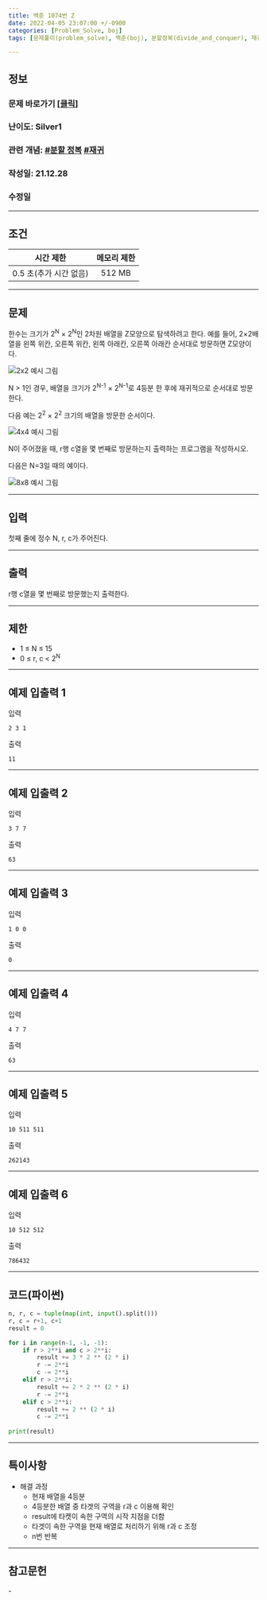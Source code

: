 ```yaml
---
title: 백준 1074번 Z
date: 2022-04-05 23:07:00 +/-0900
categories: [Problem_Solve, boj]
tags: [문제풀이(problem_solve), 백준(boj), 분할정복(divide_and_conquer), 재귀(recursion)]

---
```

## 정보
### 문제 바로가기 [[클릭](https://www.acmicpc.net/problem/1074)]
### 난이도: Silver1
### 관련 개념: [#분할 정복](https://www.acmicpc.net/problemset?sort=ac_desc&algo=24) [#재귀](https://www.acmicpc.net/problemset?sort=ac_desc&algo=62)
### 작성일: 21.12.28
### 수정일

---
## 조건

시간 제한|메모리 제한
:---:|:---:
0.5 초(추가 시간 없음)|512 MB

---
## 문제
한수는 크기가 2<sup>N</sup> × 2<sup>N</sup>인 2차원 배열을 Z모양으로 탐색하려고 한다. 예를 들어, 2×2배열을 왼쪽 위칸, 오른쪽 위칸, 왼쪽 아래칸, 오른쪽 아래칸 순서대로 방문하면 Z모양이다.

![2x2 예시 그림](/assets/img/problem_solve/boj/1074_problem_2x2.png "2x2 예시 그림")

N > 1인 경우, 배열을 크기가 2<sup>N-1</sup> × 2<sup>N-1</sup>로 4등분 한 후에 재귀적으로 순서대로 방문한다.

다음 예는 2<sup>2</sup> × 2<sup>2</sup> 크기의 배열을 방문한 순서이다.

![4x4 예시 그림](/assets/img/problem_solve/boj/1074_problem_4x4.png "4x4 예시 그림")

N이 주어졌을 때, r행 c열을 몇 번째로 방문하는지 출력하는 프로그램을 작성하시오.

다음은 N=3일 때의 예이다.

![8x8 예시 그림](/assets/img/problem_solve/boj/1074_problem_8x8.png "8x8 예시 그림")

---
## 입력
첫째 줄에 정수 N, r, c가 주어진다.

---
## 출력
r행 c열을 몇 번째로 방문했는지 출력한다.

---
## 제한
- 1 ≤ N ≤ 15
- 0 ≤ r, c < 2<sup>N</sup>

---
## 예제 입출력 1
입력
```
2 3 1
```

출력
```
11
```

---
## 예제 입출력 2
입력
```
3 7 7
```

출력
```
63
```

---
## 예제 입출력 3
입력
```
1 0 0
```

출력
```
0
```

---
## 예제 입출력 4
입력
```
4 7 7
```

출력
```
63
```

---
## 예제 입출력 5
입력
```
10 511 511
```

출력
```
262143
```

---
## 예제 입출력 6
입력
```
10 512 512
```

출력
```
786432
```

---
## 코드(파이썬)
```python
n, r, c = tuple(map(int, input().split()))
r, c = r+1, c+1
result = 0

for i in range(n-1, -1, -1):
    if r > 2**i and c > 2**i:
        result += 3 * 2 ** (2 * i)
        r -= 2**i
        c -= 2**i
    elif r > 2**i:
        result += 2 * 2 ** (2 * i)
        r -= 2**i
    elif c > 2**i:
        result += 2 ** (2 * i)
        c -= 2**i
    
print(result)

```

---
## 특이사항
- 해결 과정
  - 현재 배열을 4등분
  - 4등분한 배열 중 타겟의 구역을 r과 c 이용해 확인
  - result에 타켓이 속한 구역의 시작 지점을 더함
  - 타겟이 속한 구역을 현재 배열로 처리하기 위해 r과 c 조정
  - n번 반복

---
## 참고문헌
\- 
